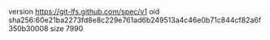 version https://git-lfs.github.com/spec/v1
oid sha256:60e21ba2273fd8e8c229e761ad6b249513a4c46e0b71c844cf82a6f350b30008
size 7990
